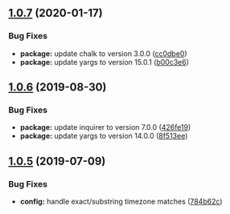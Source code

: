 ## [1.0.7](https://github.com/JaredReisinger/order-fetcher/compare/v1.0.6...v1.0.7) (2020-01-17)


### Bug Fixes

* **package:** update chalk to version 3.0.0 ([cc0dbe0](https://github.com/JaredReisinger/order-fetcher/commit/cc0dbe0))
* **package:** update yargs to version 15.0.1 ([b00c3e6](https://github.com/JaredReisinger/order-fetcher/commit/b00c3e6))

## [1.0.6](https://github.com/JaredReisinger/order-fetcher/compare/v1.0.5...v1.0.6) (2019-08-30)


### Bug Fixes

* **package:** update inquirer to version 7.0.0 ([426fe19](https://github.com/JaredReisinger/order-fetcher/commit/426fe19))
* **package:** update yargs to version 14.0.0 ([8f513ee](https://github.com/JaredReisinger/order-fetcher/commit/8f513ee))

## [1.0.5](https://github.com/JaredReisinger/order-fetcher/compare/v1.0.4...v1.0.5) (2019-07-09)


### Bug Fixes

* **config:** handle exact/substring timezone matches ([784b62c](https://github.com/JaredReisinger/order-fetcher/commit/784b62c))
